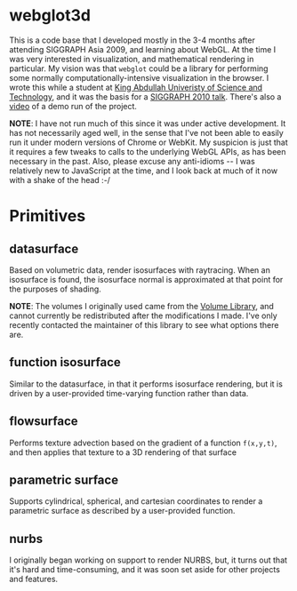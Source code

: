 webglot3d
=========

This is a code base that I developed mostly in the 3-4 months after 
attending SIGGRAPH Asia 2009, and learning about WebGL. At the time
I was very interested in visualization, and mathematical rendering
in particular. My vision was that `webglot` could be a library for
performing some normally computationally-intensive visualization in
the browser. I wrote this while a student at 
[King Abdullah Univeristy of Science and Technology](http://www.kaust.edu.sa/),
and it was the basis for a [SIGGRAPH 2010 talk](http://dl.acm.org/citation.cfm?id=1837072). There's also a 
[video](http://vimeo.com/9584857) of a demo run of the project.

__NOTE__: I have not run much of this since it was under active development.
It has not necessarily aged well, in the sense that I've not been able
to easily run it under modern versions of Chrome or WebKit. My 
suspicion is just that it requires a few tweaks to calls to the 
underlying WebGL APIs, as has been necessary in the past. Also, please
excuse any anti-idioms -- I was relatively new to JavaScript at the 
time, and I look back at much of it now with a shake of the head :-/

Primitives
==========

datasurface
-----------
Based on volumetric data, render isosurfaces with raytracing. When an 
isosurface is found, the isosurface normal is approximated at that point
for the purposes of shading.

__NOTE__: The volumes I originally used came from the [Volume Library](http://www9.informatik.uni-erlangen.de/External/vollib/), and 
cannot currently be redistributed after the modifications I made. I've
only recently contacted the maintainer of this library to see what options
there are.

function isosurface
-------------------
Similar to the datasurface, in that it performs isosurface rendering, but
it is driven by a user-provided time-varying function rather than data.

flowsurface
-----------
Performs texture advection based on the gradient of a function `f(x,y,t)`,
and then applies that texture to a 3D rendering of that surface

parametric surface
------------------
Supports cylindrical, spherical, and cartesian coordinates to render a 
parametric surface as described by a user-provided function.

nurbs
-----
I originally began working on support to render NURBS, but, it turns out
that it's hard and time-consuming, and it was soon set aside for other
projects and features.

